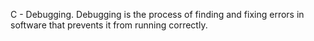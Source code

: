 C - Debugging. Debugging is the process of finding and fixing errors in software
that prevents it from running correctly.